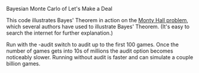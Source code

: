 Bayesian Monte Carlo of Let's Make a Deal

This code illustrates Bayes' Theorem in action on the [Monty Hall problem](http://en.wikipedia.org/wiki/Monty_Hall_problem),
which several authors have used to illustrate Bayes' Theorem. (It's easy to search the internet for further explanation.) 

Run with the -audit switch to audit up to the first 100 games. Once the number of games gets into 10s of millions the audit option becomes noticeably slower.
Running without audit is faster and can simulate a couple billion games.

